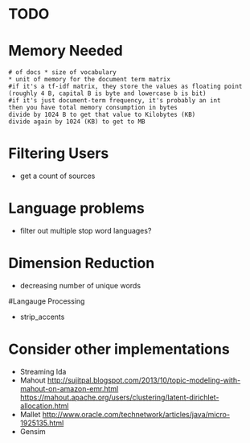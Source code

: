 # TODO
# Memory Needed
    # of docs * size of vocabulary
    * unit of memory for the document term matrix
    #if it's a tf-idf matrix, they store the values as floating point (roughly 4 B, capital B is byte and lowercase b is bit)
    #if it's just document-term frequency, it's probably an int
    then you have total memory consumption in bytes
    divide by 1024 B to get that value to Kilobytes (KB)
    divide again by 1024 (KB) to get to MB

# Filtering Users
* get a count of sources

# Language problems
* filter out multiple stop word languages?

# Dimension Reduction
* decreasing number of unique words

#Langauge Processing
* strip_accents

# Consider other implementations
* Streaming lda
* Mahout
    http://sujitpal.blogspot.com/2013/10/topic-modeling-with-mahout-on-amazon-emr.html
    https://mahout.apache.org/users/clustering/latent-dirichlet-allocation.html
* Mallet
    http://www.oracle.com/technetwork/articles/java/micro-1925135.html
* Gensim
